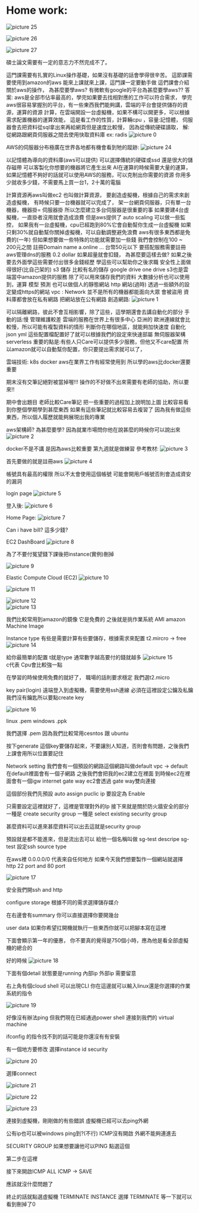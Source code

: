 # Home work:

![picture 25](../images/4cf690089067c05faad547202aacd5d6c22c448529bbbed35d60f744438e986b.png)

![picture 26](../images/4b87c0b90f10d5345281b6f771f9a851a4cd5c865fda52921153730582db46f5.png)

![picture 27](../images/f62fea596dacea14d07e502b064393169aea3c0fd2ab2888d656b8fb8764d2dc.png)

碩士論文需要有一定的意志力不然完成不了。

這門課需要有扎實的Linux操作基礎，如果沒有基礎的話會學得很辛苦。 這節課需要使用到amazon的aws 能來上課就來上課，這門課一定要動手做 這們課會介紹關於aws的操作， 為甚麼要學aws? 有微軟有google的平台為甚麼要學aws?? 答案: aws是全部市佔率最高的，學完如果要去找相對應的工作可以符合需求， 學完aws很容易掌握別的平台，有一些東西我們能夠講，雲端的平台會提供儲存的資源，運算的資源 計算，在雲端開設一台虛擬機，如果不構可以開更多，可以根據需求配置機器的運算效能， 這是看工作的性質，計算輛cpu ，容量:記憶體， 伺服器會去把資料從sql拿出來再給網頁但是速度比較慢， 因為從傳統硬碟讀取， 解:從網路跟網頁伺服器之間去使用快取資料庫 ex: radis ![picture 0](../images/5e18e1d767f63dfd0793a1dc22e1cae813143de8bea9b30d8b02e74a0a5d2760.png)

AWS的伺服器分布極廣在世界各地都有機會看到牠的蹤跡: ![picture 24](../images/d913cff98c5c94ea1cb818b33e76fdce3647f4bf024cdb9af542c79a2b8ab04a.png)

以記憶體為導向的資料庫(aws可以提供) 可以選擇傳統的硬碟或ssd 還是很大的儲存磁帶 可以客製化你想要的機器將它產生出來 AI在運算的時候需要大量的運算，如果記憶體不夠好的話就可以使用AWS的服務，可以克制出你需要的資源 你用多少就收多少錢，不需要馬上買一台1，2十萬的電腦

計算資源再aws叫做ec2 也叫做計算資源， 要創造虛擬機，根據自己的需求來創造虛擬機， 有時候只要一台機器就可以完成了， 架一台網頁伺服器，只有單一台機器，機器掛= 伺服器掛 所以怎麼建立多台伺服器是很重要的事 如果要建4台虛擬機，一直掛者沒用就會造成浪費 但是aws提供了 auto scaling 可以做一些監控， 如果我有一台虛擬機，cpu已經跑到80%它會自動幫你生成一台虛擬機 如果只剩30%就自動幫你關掉虛擬機，可以自動調整避免浪費 aws有很多東西都是免費的(一年) 但如果想要做一些特殊的功能就需要加一些錢 我們會控制在100 \~ 200元之間 註冊Domain name a.online ... 台幣50元以下 要搭配服務需要註冊 aws管理dns的服務 0.2 dollar 如果超量就會扣錢， 為甚麼要這樣去做? 如果之後要去外面學這些需要付出很多金錢經歷 學這些可以幫助你之後求職 安全性上面做得很好(比自己架的) s3 儲存 比較有名的儲存 google drive one drive s3也是雲端當中amazon提供的服務 除了可以用來儲存我們的資料 大數據分析也可以使用到，運算 模型 預測 也可以做個人的靜態網站 http 網站(過時) 透過一些額外的設定變成https的網站 vpc : Network 並不是所有的機器都能面向大眾 會被盜用 資料庫都會放在私有網路 把網站放在公有網路 創造網路: ![picture 1](../images/348e7cb83021708d1eb02ebac9b3f3d559f9a9f073c38fb8dbeea4005a65c5fd.png)

可以隔離網路，彼此不會互相影響，除了這些，這學期還會去講自動化的部分 手動的話:慢 管理維護較差 雲端的服務在世界上有很多中心 亞洲的 歐洲連線就會比較慢，所以可能有複製資料的情形 判斷你在哪個地區，就能夠加快速度 自動化 json yml 這些配置檔配置好了就可以根據我們的設定來快速部屬 無伺服器架構 serverless 重要的點是:有些人只Care可以提供多少服務，但他又不care配置 所以amazon就可以自動幫你配置，你只要提出需求就可以了，

雲端技術: k8s docker aws在業界工作有經常使用到 所以學的aws比docker還要重要

期末沒有交筆記絕對被當掉喔!!! 操作的不好做不出來需要有老師的協助，所以要來!!

期中會出題目 老師比較Care筆記 把一些重要的過程加上說明加上圖 比較容易看到你整個學期學到甚麼東西 如果有這些筆記就比較容易去複習了 因為我有做這些東西，所以個人履歷就能夠展現出我的專業

aws架構師? 為甚麼要學? 因為就業市場問你他在說甚麼的時候你可以說出來 ![picture 2](../images/5d167442cd8d144c1334d7f777725fa1a9f668a11edfa4e92b55ecabcbbe6f33.png)

docker不是不講 是因為aws比較重要 第九週就是做練習 參考教材: ![picture 3](../images/56e2d2437c71d6f794edea321ab2c8c75cf01c968f2909176addf479320fe2d9.png)

首先要做的就是註冊aws ![picture 4](../images/3dd4644a44e899e6893995913de70b2b503c321893ddd8af8b8f9af8d16a3abc.png)

帳號具有最高的權限 所以不太會使用這個帳號 可能會開用戶帳號否則會造成資安的漏洞

login page ![picture 5](../images/c262a90c5454640e36de27e68f85c25d2cfff1a658b54213fd1e6dca71019959.png)

登入後: ![picture 6](../images/cd70e4a250b63db0f7b43489d3c832563edd97713ec6c4bf4ee5873993bf4f8e.png)

Home Page: ![picture 7](../images/e5a16e1a5739988a978b6d7319a7b5faf12140ccf72eb3767b6d36b48aa6abc2.png)

Can i have bill? 這多少錢?

EC2 DashBoard ![picture 8](../images/6b140138639465057716f7101992ba88b2470231c3470e321c6a680bf39f1639.png)

為了不要付冤望錢下課後把instance(實例)刪掉

![picture 9](../images/7e6be3258e6d167ed07fc18859a8c66420ec37948a84afedf316505b1040e67c.png)

Elastic Compute Cloud (EC2) ![picture 10](../images/276a6ab123688bb3822f1d781a1a3e98c0daa885a2dd7dbdb5c50e0789ab8c8c.png)

![picture 11](../images/94766d439db888d31db19dd45c8ede23c1c019b58b8db1bd591dd06520babdf5.png)

![picture 12](../images/49e2f4e89769972e59c60475974700c4b545d94978034ea1d83c3b02c9052492.png)\
![picture 13](../images/942da540e0db824c86cbc2a390f98741e7dad4c689a3179bb3d9e39074ebd4cc.png)

我們比較常用到amazon的鏡像 它是免費的 之後就是挑作業系統 AMI amazon Machine Image

Instance type 有些是需要計算有些要儲存，根據需求來配置 t2.mircro -> free ![picture 14](../images/3388449161b16264d9cab2f67d326b4ecaafd6ea66cf7bee0bb6371b6148ceb2.png)

給你最簡單的配置 t就是type 通常數字越高要付的錢就越多 ![picture 15](../images/6835dfd8306077e80a795042cede5159a9f079aab158fb094bc28423a16bf17c.png)\
c代表 Cpu會比較強一點

在學習的時候使用免費的就好了， 職場的話則要求穩定 我們選t2.micro

key pair(login) 遠端登入到虛擬機，需要使用ssh連線 必須在這裡設定公鑰及私鑰 我們沒有鑰匙所以要點create key

![picture 16](../images/b5114d039a8f7f2314f48136ccfd3f7898f4fd858b60831ca3077a3bfa6fe174.png)

linux .pem windows .ppk

我們選擇 .pem 因為我們比較常用cesntos 跟 ubuntu

按下generate 這個key要儲存起來，不要讓別人知道，否則會有問題，之後我們上課會用所以位置要記住

Network setting 我們會有一個預設的網路這個網路叫做default vpc -> default 在default裡面會有一個子網路 之後我們會把我的ec2建立在裡面 到時候ec2在裡面會有一個igw internet gate way ec2會透過 gate way雙向連接

這個部份我們先預設 auto assign puclic ip 要設定為 Enable

只需要設定這裡就好了，這裡是管理對外的Ip 接下來就是關於防火牆安全的部分 一種是 create security group 一種是 select existing security group

甚麼資料可以進來甚麼資料可以出去這就是security group

預設就是都不能進來，但是流出去可以 給他一個名稱叫做 sg-test descripe sg-test 設定ssh source type

在aws裡 0.0.0.0/0 代表來自任何地方 如果今天我們想要製作一個網站就選擇 http 22 port and 80 port

![picture 17](../images/9d8519b71f2c9ebda4e59395cd7a6e111759c06cb62ed578c2a5afcd4886fd13.png)

安全我們開ssh and http

configure storage 根據不同的需求選擇儲存媒介

在右邊會有summary 你可以直接選擇你要開幾台

user data 如果你希望扛開機就執行一些東西你就可以把腳本寫在這裡

下面會顯示第一年的優惠， 你不要真的覺得是750個小時，應為他是看全部虛擬機的總合的

好的時候 ![picture 18](../images/5015c565287d277f65c0f836ee1a3f34808ae01e2ab3a0744af35da5776f4a4b.png)

下面有個detail 狀態要是running 內部ip 外部ip 需要留意

右上角有個cloud shell 可以出現CLI 你在這邊就可以輸入linux還是你選擇的作業系統的指令

![picture 19](../images/1279bf1859eb6c9bbbae635f7044e0d0141ea1b7503f42aaa03574ad5fbbc97a.png)

好像沒有辦法ping 但我們現在已經通過power shell 連接到我們的 virtual machine

ifconfig 的指令找不到的話可能是你還沒有有安裝

有一個地方要修改 選擇instance id security

![picture 20](../images/3a41bb186e2413e2adc10238e19e3dc7dda3afd3953d0744ab06b4228973d311.png)

選擇connect

![picture 21](../images/75f46df34e441bd0fe5eb93bb0f58e918a0659c56c19006cf77a85418deb6d75.png)

![picture 22](../images/ec7b2ff3950c3c515addafc2cf7841d421d827d44456a7b80bbe418369cf6ae2.png)

![picture 23](../images/e10ce836cff51aa390a17fe6dc399125713a1f2f1157c3c97e9f978e629950b0.png)

連接到虛擬機，剛剛做的有些錯誤 虛擬機已經可以去ping外網

公有ip也可以被windows ping到?(不行) ICMP沒有開啟 外網不能夠連進去

SECURITY GROUP 如果想要讓他可以PING 點選這個

第二步在這裡

接下來開啟ICMP ALL ICMP -> SAVE

應該就沒什麼問題了

終止的話就點選虛擬機 TERMINATE INSTANCE 選擇 TERMINATE 等一下就可以看到刪掉了0
